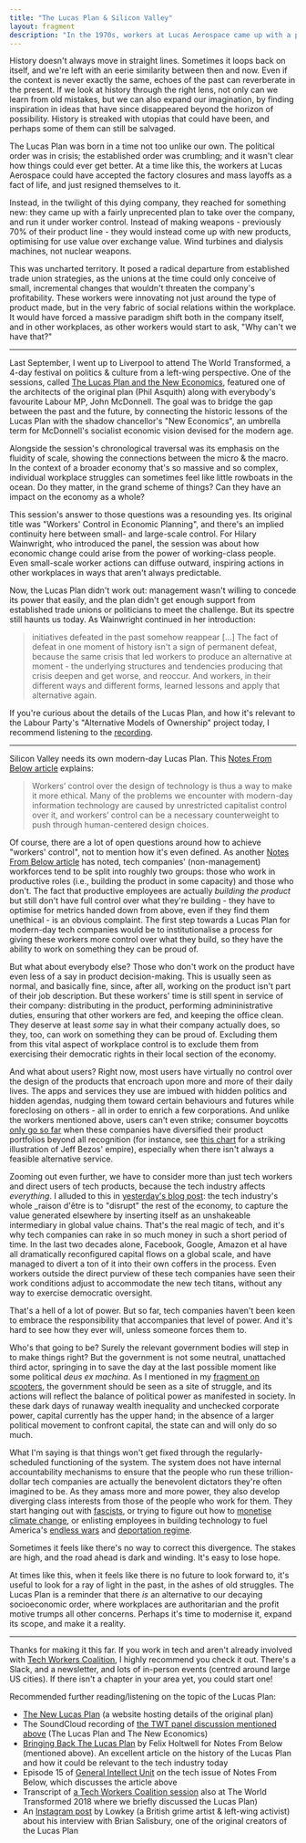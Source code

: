 ```yaml
---
title: "The Lucas Plan & Silicon Valley"
layout: fragment
description: "In the 1970s, workers at Lucas Aerospace came up with a plan to repurpose the company's equipment to build more socially useful products, while also bringing it under worker control."
---
```


History doesn't always move in straight lines. Sometimes it loops back on itself, and we're left with an eerie similarity between then and now. Even if the context is never exactly the same, echoes of the past can reverberate in the present. If we look at history through the right lens, not only can we learn from old mistakes, but we can also expand our imagination, by finding inspiration in ideas that have since disappeared beyond the horizon of possibility. History is streaked with utopias that could have been, and perhaps some of them can still be salvaged.

The Lucas Plan was born in a time not too unlike our own. The political order was in crisis; the established order was crumbling; and it wasn't clear how things could ever get better. At a time like this, the workers at Lucas Aerospace could have accepted the factory closures and mass layoffs as a fact of life, and just resigned themselves to it.

Instead, in the twilight of this dying company, they reached for something new: they came up with a fairly unprecented plan to take over the company, and run it under worker control. Instead of making weapons - previously 70% of their product line - they would instead come up with new products, optimising for use value over exchange value. Wind turbines and dialysis machines, not nuclear weapons.

This was uncharted territory. It posed a radical departure from established trade union strategies, as the unions at the time could only conceive of small, incremental changes that wouldn't threaten the company's profitability. These workers were innovating not just around the type of product made, but in the very fabric of social relations within the workplace. It would have forced a massive paradigm shift both in the company itself, and in other workplaces, as other workers would start to ask, "Why can't we have that?"

***

Last September, I went up to Liverpool to attend The World Transformed, a 4-day festival on politics & culture from a left-wing perspective. One of the sessions, called [The Lucas Plan and the New Economics](https://theworldtransformed.org/sessions/workers-control-in-economic-planning), featured one of the architects of the original plan (Phil Asquith) along with everybody's favourite Labour MP, John McDonnell. The goal was to bridge the gap between the past and the future, by connecting the historic lessons of the Lucas Plan with the shadow chancellor's "New Economics", an umbrella term for McDonnell's socialist economic vision devised for the modern age.

Alongside the session's chronological traversal was its emphasis on the fluidity of scale, showing the connections between the micro & the macro. In the context of a broader economy that's so massive and so complex, individual workplace struggles can sometimes feel like little rowboats in the ocean. Do they matter, in the grand scheme of things? Can they have an impact on the economy as a whole?

This session's answer to those questions was a resounding yes. Its original title was "Workers' Control in Economic Planning", and there's an implied continuity here between small- and large-scale control. For Hilary Wainwright, who introduced the panel, the session was about how economic change could arise from the power of working-class people. Even small-scale worker actions can diffuse outward, inspiring actions in other workplaces in ways that aren't always predictable.

Now, the Lucas Plan didn't work out: management wasn't willing to concede its power that easily, and the plan didn't get enough support from established trade unions or politicians to meet the challenge. But its spectre still haunts us today. As Wainwright continued in her introduction:

> initiatives defeated in the past somehow reappear [...] The fact of defeat in one moment of history isn't a sign of permanent defeat, because the same crisis that led workers to produce an alternative at moment - the underlying structures and tendencies producing that crisis deepen and get worse, and reoccur. And workers, in their different ways and different forms, learned lessons and apply that alternative again.

If you're curious about the details of the Lucas Plan, and how it's relevant to the Labour Party's "Alternative Models of Ownership" project today, I recommend listening to the [recording](https://soundcloud.com/theworldtransformed/workers-control-in-economic-planning).

***

Silicon Valley needs its own modern-day Lucas Plan. This [Notes From Below article](https://notesfrombelow.org/article/bringing-back-the-lucas-plan) explains:

> Workers’ control over the design of technology is thus a way to make it more ethical. Many of the problems we encounter with modern-day information technology are caused by unrestricted capitalist control over it, and workers’ control can be a necessary counterweight to push through human-centered design choices.

Of course, there are a lot of open questions around how to achieve "workers' control", not to mention how it's even defined. As another [Notes From Below article](https://notesfrombelow.org/article/prospects-for-organizing-the-tech-industry) has noted, tech companies' (non-management) workforces tend to be split into roughly two groups: those who work in productive roles (i.e., building the product in some capacity) and those who don't. The fact that productive employees are actually _building the product_ but still don't have full control over what they're building - they have to optimise for metrics handed down from above, even if they find them unethical - is an obvious complaint. The first step towards a Lucas Plan for modern-day tech companies would be to institutionalise a process for giving these workers more control over what they build, so they have the ability to work on something they can be proud of.

But what about everybody else? Those who don't work on the product have even less of a say in product decision-making. This is usually seen as normal, and basically fine, since, after all, working on the product isn't part of their job description. But these workers' time is still spent in service of their company: distributing in the product, performing admininistrative duties, ensuring that other workers are fed, and keeping the office clean. They deserve at least _some_ say in what their company actually does, so they, too, can work on something they can be proud of. Excluding them from this vital aspect of workplace control is to exclude them from exercising their democratic rights in their local section of the economy.

And what about users? Right now, most users have virtually no control over the design of the products that encroach upon more and more of their daily lives. The apps and services they use are imbued with hidden politics and hidden agendas, nudging them toward certain behaviours and futures while foreclosing on others - all in order to enrich a few corporations. And unlike the workers mentioned above, users can't even strike; consumer boycotts [only go so far](https://gizmodo.com/i-cut-google-out-of-my-life-it-screwed-up-everything-1830565500) when these companies have diversified their product portfolios beyond all recognition (for instance, see [this chart](https://www.visualcapitalist.com/jeff-bezos-empire-chart/) for a striking illustration of Jeff Bezos' empire), especially when there isn't always a feasible alternative service.

Zooming out even further, we have to consider more than just tech workers and direct users of tech products, because the tech industry affects _everything_. I alluded to this in [yesterday's blog post](/posts/fragments-28): the tech industry's whole _raison d'être is to "disrupt" the rest of the economy, to capture the value generated elsewhere by inserting itself as an unshakeable intermediary in global value chains. That's the real magic of tech, and it's why tech companies can rake in so much money in such a short period of time. In the last two decades alone, Facebook, Google, Amazon et al have all dramatically reconfigured capital flows on a global scale, and have managed to divert a ton of it into their own coffers in the process. Even workers outside the direct purview of these tech companies have seen their work conditions adjust to accommodate the new tech titans, without any way to exercise democratic oversight.

That's a hell of a lot of power. But so far, tech companies haven't been keen to embrace the responsibility that accompanies that level of power. And it's hard to see how they ever will, unless someone forces them to.

Who's that going to be? Surely the relevant government bodies will step in to make things right? But the government is not some neutral, unattached third actor, springing in to save the day at the last possible moment like some political _deus ex machina_. As I mentioned in my [fragment on scooters](/posts/fragments-18), the government should be seen as a site of struggle, and its actions will reflect the balance of political power as manifested in society. In these dark days of runaway wealth inequality and unchecked corporate power, capital currently has the upper hand; in the absence of a larger political movement to confront capital, the state can and will only do so much.

What I'm saying is that things won't get fixed through the regularly-scheduled functioning of the system. The system does not have internal accountability mechanisms to ensure that the people who run these trillion-dollar tech companies are actually the benevolent dictators they're often imagined to be. As they amass more and more power, they also develop diverging class interests from those of the people who work for them. They start hanging out with [fascists](https://www.cnbc.com/2019/01/23/apple-and-microsoft-ceos-seen-at-davos-dinner-with-brazilian-president.html), or trying to figure out how to [monetise climate change](https://www.bloomberg.com/news/articles/2019-01-22/muggy-disney-parks-downed-at-t-towers-firms-tally-climate-risk), or enlisting employees in building technology to fuel America's [endless wars](https://www.jacobinmag.com/2018/06/google-project-maven-military-tech-workers) and [deportation regime](https://www.theverge.com/2018/6/21/17488328/microsoft-ice-employees-signatures-protest).

Sometimes it feels like there's no way to correct this divergence. The stakes are high, and the road ahead is dark and winding. It's easy to lose hope.

At times like this, when it feels like there is no future to look forward to, it's useful to look for a ray of light in the past, in the ashes of old struggles. The Lucas Plan is a reminder that there _is_ an alternative to our decaying socioeconomic order, where workplaces are authoritarian and the profit motive trumps all other concerns. Perhaps it's time to modernise it, expand its scope, and make it a reality.

***

Thanks for making it this far. If you work in tech and aren't already involved with [Tech Workers Coalition](https://techworkerscoalition.org/), I highly recommend you check it out. There's a Slack, and a newsletter, and lots of in-person events (centred around large US cities). If there isn't a chapter in your area yet, you could start one!

Recommended further reading/listening on the topic of the Lucas Plan:

* [The New Lucas Plan](http://lucasplan.org.uk/) (a website hosting details of the original plan)
* The SoundCloud recording of [the TWT panel discussion mentioned above](https://soundcloud.com/theworldtransformed/workers-control-in-economic-planning) (The Lucas Plan and The New Economics)
* [Bringing Back The Lucas Plan](https://notesfrombelow.org/article/bringing-back-the-lucas-plan) by Felix Holtwell for Notes From Below (mentioned above). An excellent article on the history of the Lucas Plan and how it could be relevant to the tech industry today
* Episode 15 of [General Intellect Unit](http://generalintellectunit.net/e/015-technology-and-the-worker/) on the tech issue of Notes From Below, which discusses the article above
* Transcript of [a Tech Workers Coalition session](https://newsocialist.org.uk/tech-workers-inquiry-at-twt/#on-the-lucas-plan-and-moral-codes) also at The World Transformed 2018 where we briefly discussed the Lucas Plan)
* An [Instagram post](https://www.instagram.com/p/BsVLuGDA9Er/) by Lowkey (a British grime artist & left-wing activist) about his interview with Brian Salisbury, one of the original creators of the Lucas Plan
